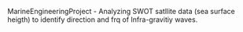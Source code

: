 MarineEngineeringProject - Analyzing SWOT satllite data (sea surface heigth) to identify direction and frq of Infra-gravitiy waves. 

